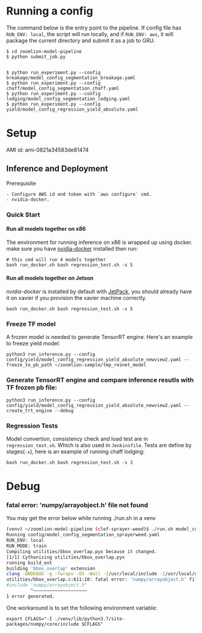 # Running a config

The command below is the entry point to the pipeline. 
If config file has `RUN_ENV: local`, the script will run locally, and if `RUN_ENV: aws`, 
it will package the current  directory and submit it as a job to GRU.

```
$ cd zoomlion-model-pipeline
$ python submit_job.py 


$ python run_experiment.py --config breakage/model_config_segmentation_breakage.yaml
$ python run_experiment.py --config chaff/model_config_segmentation_chaff.yaml
$ python run_experiment.py --config lodging/model_config_segmentation_lodging.yaml
$ python run_experiment.py --config yield/model_config_regression_yield_absolute.yaml
```

# Setup
AMI id: ami-0821a34583de81474



## Inference and Deployment

Prerequisite

    - Configure AWS id and token with `aws configure` cmd.
    - nvidia-docker.
    
### Quick Start

#### Run all models together on x86 

The environment for running inference on x86 is wrapped up using docker. make sure you have [nvidia-docker](https://github.com/NVIDIA/nvidia-docker) installed then run:
```
# this cmd will run 4 models together
bash run_docker.sh bash regression_test.sh -s 5
```


#### Run all models together on Jetson

*nvidia-docker* is installed by default with [JetPack](https://developer.nvidia.com/embedded/jetpack), you should already have it on xavier if you provision the xavier machine correctly.

```
bash run_docker.sh bash regression_test.sh -s 5
```


### Freeze TF model

A frozen model is needed to generate TensorRT engine. Here's an example to freeze yield model:

```
python3 run_inference.py --config config/yield/model_config_regression_yield_absolute_newview2.yaml --freeze_to_pb_path ~/zoomlion-sample/tmp_resnet_model
```

### Generate TensorRT engine and compare inference resutls with TF frozen pb file:

```
python3 run_inference.py --config config/yield/model_config_regression_yield_absolute_newview2.yaml --create_trt_engine --debug
```

### Regression Tests
Model convertion, consistency check and load test are in `regression_test.sh`. Which is also used in `Jenkinsfile`. Tests are define by stages(`-s`), here is an example of running chaff lodging:

```
bash run_docker.sh bash regression_test.sh -s 3
```

# Debug

###  fatal error: 'numpy/arrayobject.h' file not found

You may get the error below while running ./run.sh in a venv

```bash
(venv) ~/zoomlion-model-pipeline (clef-sprayer-weed)$ ./run.sh model_config_segmentation_sprayerweed.yaml 
Running config/model_config_segmentation_sprayerweed.yaml
RUN_ENV: local
RUN_MODE: train
Compiling utilities/bbox_overlap.pyx because it changed.
[1/1] Cythonizing utilities/bbox_overlap.pyx
running build_ext
building 'bbox_overlap' extension
clang -DNDEBUG -g -fwrapv -O3 -Wall -I/usr/local/include -I/usr/local/opt/openssl/include -I/usr/local/opt/sqlite/include -I/Users/suhabebugrara/zoomlion-model-pipeline/venv/include -I/usr/local/Cellar/python/3.7.3/Frameworks/Python.framework/Versions/3.7/include/python3.7m -c utilities/bbox_overlap.c -o build/temp.macosx-10.13-x86_64-3.7/utilities/bbox_overlap.o
utilities/bbox_overlap.c:611:10: fatal error: 'numpy/arrayobject.h' file not found
#include "numpy/arrayobject.h"
         ^~~~~~~~~~~~~~~~~~~~~
1 error generated.

```

One workaround is to set the following environment variable:
```
export CFLAGS="-I ./venv/lib/python3.7/site-packages/numpy/core/include $CFLAGS"
```
